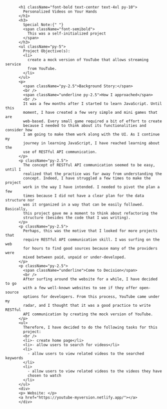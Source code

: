          <h1 className="font-bold text-center text-4xl py-10">
            Personalized Videos on Your Hands
          </h1>
          <h3>
            Special Note:{" "}
            <span className="font-semibold">
              This was a self-initialized project
            </span>
          </h3>
          <ul className="py-5">
            Project Objective(s):
            <li>
              create a mock version of YouTube that allows streaming service
              from YouTube.
            </li>
          </ul>
          <p>
            <span className="py-2.5">Background Story:</span>
            <br />
            <span className="underline py-2.5">How I approached</span>
            <br />
            It was a few months after I started to learn JavaScript. Until this
            moment, I have created a few very simple and mini games that are
            web-based. Every small game required a bit of effort to create
            because I needed to think about its functionalities and consider how
            I am going to make them work along with the UI. As I continue my
            journey in learning JavaScript, I have reached learning about the
            use of RESTful API communication.
          </p>
          <p className="py-2.5">
            The concept of RESTful API communication seemed to be easy, until I
            realized that the practice was far away from understanding the
            concept. Indeed, I have struggled a few times to make the project
            work in the way I have intended. I needed to pivot the plan a few
            times because I did not have a clear plan for the data structure nor
            was it organized in a way that can be easily followed. Basically,
            this project gave me a moment to think about refactoring the
            structure (besides the code that I was writing).
          </p>
          <p className="py-2.5">
            Perhaps, this was the motive that I looked for more projects that
            require RESTful API communication skill. I was surfing on the web
            for hours to find good sources because many of the providers were
            mixed between paid, unpaid or under-developed.
          </p>
          <p className="py-2.5">
            <span className="underline">Come to Decision</span>
            <br />
            After surfing around the website for a while, I have decided to go
            with a few well-known websites to see if they offer open-source
            options for developers. From this process, YouTube came under my
            radar, and I thought that it was a good practice to write RESTful
            API communication by creating the mock version of YouTube.
          </p>
          <ul>
            Therefore, I have decided to do the following tasks for this
            project:
            <br />
            <li>- create home page</li>
            <li>- allow users to search for videos</li>
            <li>
              - allow users to view related videos to the searched keywords
            </li>
            <li>
              - allow users to view related videos to the videos they have
              chosen to watch
            </li>
          </ul>
          <div>
          <p> Website: </p>
          <a href="https://youtube-myversion.netlify.app/"></a>
          </div>
